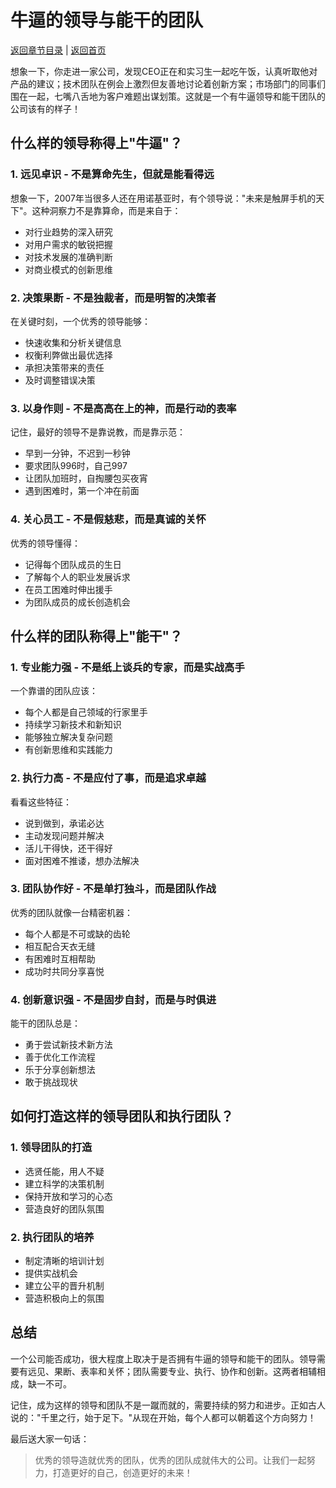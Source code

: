 # 牛逼的领导与能干的团队

[返回章节目录](./index.md) | [返回首页](../README.md)

想象一下，你走进一家公司，发现CEO正在和实习生一起吃午饭，认真听取他对产品的建议；技术团队在例会上激烈但友善地讨论着创新方案；市场部门的同事们围在一起，七嘴八舌地为客户难题出谋划策。这就是一个有牛逼领导和能干团队的公司该有的样子！

## 什么样的领导称得上"牛逼"？

### 1. 远见卓识 - 不是算命先生，但就是能看得远

想象一下，2007年当很多人还在用诺基亚时，有个领导说："未来是触屏手机的天下"。这种洞察力不是靠算命，而是来自于：

- 对行业趋势的深入研究
- 对用户需求的敏锐把握
- 对技术发展的准确判断
- 对商业模式的创新思维

### 2. 决策果断 - 不是独裁者，而是明智的决策者

在关键时刻，一个优秀的领导能够：

- 快速收集和分析关键信息
- 权衡利弊做出最优选择
- 承担决策带来的责任
- 及时调整错误决策

### 3. 以身作则 - 不是高高在上的神，而是行动的表率

记住，最好的领导不是靠说教，而是靠示范：

- 早到一分钟，不迟到一秒钟
- 要求团队996时，自己997
- 让团队加班时，自掏腰包买夜宵
- 遇到困难时，第一个冲在前面

### 4. 关心员工 - 不是假慈悲，而是真诚的关怀

优秀的领导懂得：

- 记得每个团队成员的生日
- 了解每个人的职业发展诉求
- 在员工困难时伸出援手
- 为团队成员的成长创造机会

## 什么样的团队称得上"能干"？

### 1. 专业能力强 - 不是纸上谈兵的专家，而是实战高手

一个靠谱的团队应该：

- 每个人都是自己领域的行家里手
- 持续学习新技术和新知识
- 能够独立解决复杂问题
- 有创新思维和实践能力

### 2. 执行力高 - 不是应付了事，而是追求卓越

看看这些特征：

- 说到做到，承诺必达
- 主动发现问题并解决
- 活儿干得快，还干得好
- 面对困难不推诿，想办法解决

### 3. 团队协作好 - 不是单打独斗，而是团队作战

优秀的团队就像一台精密机器：

- 每个人都是不可或缺的齿轮
- 相互配合天衣无缝
- 有困难时互相帮助
- 成功时共同分享喜悦

### 4. 创新意识强 - 不是固步自封，而是与时俱进

能干的团队总是：

- 勇于尝试新技术新方法
- 善于优化工作流程
- 乐于分享创新想法
- 敢于挑战现状

## 如何打造这样的领导团队和执行团队？

### 1. 领导团队的打造

- 选贤任能，用人不疑
- 建立科学的决策机制
- 保持开放和学习的心态
- 营造良好的团队氛围

### 2. 执行团队的培养

- 制定清晰的培训计划
- 提供实战机会
- 建立公平的晋升机制
- 营造积极向上的氛围

## 总结

一个公司能否成功，很大程度上取决于是否拥有牛逼的领导和能干的团队。领导需要有远见、果断、表率和关怀；团队需要专业、执行、协作和创新。这两者相辅相成，缺一不可。

记住，成为这样的领导和团队不是一蹴而就的，需要持续的努力和进步。正如古人说的："千里之行，始于足下。"从现在开始，每个人都可以朝着这个方向努力！

最后送大家一句话：

> 优秀的领导造就优秀的团队，优秀的团队成就伟大的公司。让我们一起努力，打造更好的自己，创造更好的未来！
